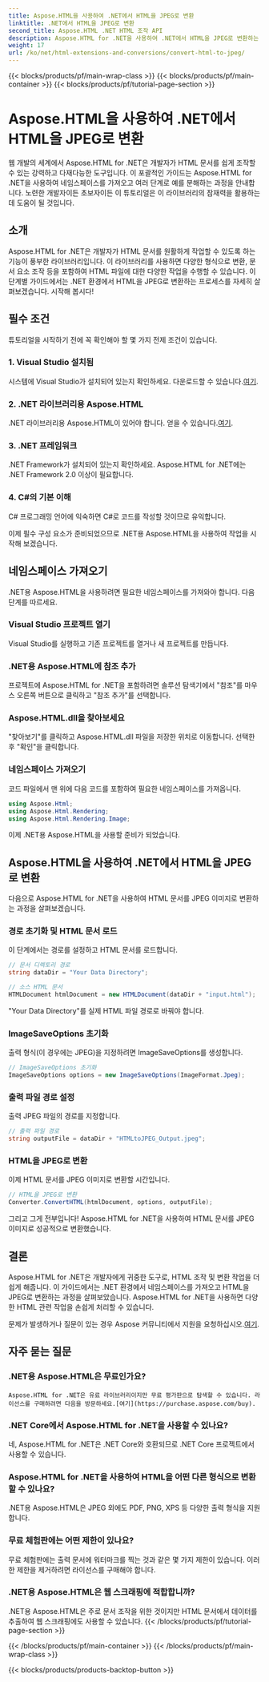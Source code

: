 ```yaml
---
title: Aspose.HTML을 사용하여 .NET에서 HTML을 JPEG로 변환
linktitle: .NET에서 HTML을 JPEG로 변환
second_title: Aspose.HTML .NET HTML 조작 API
description: Aspose.HTML for .NET을 사용하여 .NET에서 HTML을 JPEG로 변환하는 방법을 알아보세요. Aspose.HTML for .NET의 힘을 활용하는 단계별 가이드입니다.
weight: 17
url: /ko/net/html-extensions-and-conversions/convert-html-to-jpeg/
---
```


{{< blocks/products/pf/main-wrap-class >}}
{{< blocks/products/pf/main-container >}}
{{< blocks/products/pf/tutorial-page-section >}}

# Aspose.HTML을 사용하여 .NET에서 HTML을 JPEG로 변환


웹 개발의 세계에서 Aspose.HTML for .NET은 개발자가 HTML 문서를 쉽게 조작할 수 있는 강력하고 다재다능한 도구입니다. 이 포괄적인 가이드는 Aspose.HTML for .NET을 사용하여 네임스페이스를 가져오고 여러 단계로 예를 분해하는 과정을 안내합니다. 노련한 개발자이든 초보자이든 이 튜토리얼은 이 라이브러리의 잠재력을 활용하는 데 도움이 될 것입니다.

## 소개

Aspose.HTML for .NET은 개발자가 HTML 문서를 원활하게 작업할 수 있도록 하는 기능이 풍부한 라이브러리입니다. 이 라이브러리를 사용하면 다양한 형식으로 변환, 문서 요소 조작 등을 포함하여 HTML 파일에 대한 다양한 작업을 수행할 수 있습니다. 이 단계별 가이드에서는 .NET 환경에서 HTML을 JPEG로 변환하는 프로세스를 자세히 살펴보겠습니다. 시작해 봅시다!

## 필수 조건

튜토리얼을 시작하기 전에 꼭 확인해야 할 몇 가지 전제 조건이 있습니다.

### 1. Visual Studio 설치됨
 시스템에 Visual Studio가 설치되어 있는지 확인하세요. 다운로드할 수 있습니다.[여기](https://visualstudio.microsoft.com/downloads/).

### 2. .NET 라이브러리용 Aspose.HTML
 .NET 라이브러리용 Aspose.HTML이 있어야 합니다. 얻을 수 있습니다.[여기](https://releases.aspose.com/html/net/).

### 3. .NET 프레임워크
.NET Framework가 설치되어 있는지 확인하세요. Aspose.HTML for .NET에는 .NET Framework 2.0 이상이 필요합니다.

### 4. C#의 기본 이해
C# 프로그래밍 언어에 익숙하면 C#로 코드를 작성할 것이므로 유익합니다.

이제 필수 구성 요소가 준비되었으므로 .NET용 Aspose.HTML을 사용하여 작업을 시작해 보겠습니다.

## 네임스페이스 가져오기

.NET용 Aspose.HTML을 사용하려면 필요한 네임스페이스를 가져와야 합니다. 다음 단계를 따르세요.

### Visual Studio 프로젝트 열기

Visual Studio를 실행하고 기존 프로젝트를 열거나 새 프로젝트를 만듭니다.

### .NET용 Aspose.HTML에 참조 추가

프로젝트에 Aspose.HTML for .NET을 포함하려면 솔루션 탐색기에서 "참조"를 마우스 오른쪽 버튼으로 클릭하고 "참조 추가"를 선택합니다.

### Aspose.HTML.dll을 찾아보세요

"찾아보기"를 클릭하고 Aspose.HTML.dll 파일을 저장한 위치로 이동합니다. 선택한 후 "확인"을 클릭합니다.

### 네임스페이스 가져오기

코드 파일에서 맨 위에 다음 코드를 포함하여 필요한 네임스페이스를 가져옵니다.

```csharp
using Aspose.Html;
using Aspose.Html.Rendering;
using Aspose.Html.Rendering.Image;
```

이제 .NET용 Aspose.HTML을 사용할 준비가 되었습니다.

## Aspose.HTML을 사용하여 .NET에서 HTML을 JPEG로 변환

다음으로 Aspose.HTML for .NET을 사용하여 HTML 문서를 JPEG 이미지로 변환하는 과정을 살펴보겠습니다.

### 경로 초기화 및 HTML 문서 로드

이 단계에서는 경로를 설정하고 HTML 문서를 로드합니다.

```csharp
// 문서 디렉토리 경로
string dataDir = "Your Data Directory";

// 소스 HTML 문서
HTMLDocument htmlDocument = new HTMLDocument(dataDir + "input.html");
```

"Your Data Directory"를 실제 HTML 파일 경로로 바꿔야 합니다.

### ImageSaveOptions 초기화

출력 형식(이 경우에는 JPEG)을 지정하려면 ImageSaveOptions를 생성합니다.

```csharp
// ImageSaveOptions 초기화
ImageSaveOptions options = new ImageSaveOptions(ImageFormat.Jpeg);
```

### 출력 파일 경로 설정

출력 JPEG 파일의 경로를 지정합니다.

```csharp
// 출력 파일 경로
string outputFile = dataDir + "HTMLtoJPEG_Output.jpeg";
```

### HTML을 JPEG로 변환

이제 HTML 문서를 JPEG 이미지로 변환할 시간입니다.

```csharp
// HTML을 JPEG로 변환
Converter.ConvertHTML(htmlDocument, options, outputFile);
```

그리고 그게 전부입니다! Aspose.HTML for .NET을 사용하여 HTML 문서를 JPEG 이미지로 성공적으로 변환했습니다.

## 결론

Aspose.HTML for .NET은 개발자에게 귀중한 도구로, HTML 조작 및 변환 작업을 더 쉽게 해줍니다. 이 가이드에서는 .NET 환경에서 네임스페이스를 가져오고 HTML을 JPEG로 변환하는 과정을 살펴보았습니다. Aspose.HTML for .NET을 사용하면 다양한 HTML 관련 작업을 손쉽게 처리할 수 있습니다.

 문제가 발생하거나 질문이 있는 경우 Aspose 커뮤니티에서 지원을 요청하십시오.[여기](https://forum.aspose.com/).

## 자주 묻는 질문

### .NET용 Aspose.HTML은 무료인가요?
    Aspose.HTML for .NET은 유료 라이브러리이지만 무료 평가판으로 탐색할 수 있습니다. 라이선스를 구매하려면 다음을 방문하세요.[여기](https://purchase.aspose.com/buy).

### .NET Core에서 Aspose.HTML for .NET을 사용할 수 있나요?
   네, Aspose.HTML for .NET은 .NET Core와 호환되므로 .NET Core 프로젝트에서 사용할 수 있습니다.

### Aspose.HTML for .NET을 사용하여 HTML을 어떤 다른 형식으로 변환할 수 있나요?
   .NET용 Aspose.HTML은 JPEG 외에도 PDF, PNG, XPS 등 다양한 출력 형식을 지원합니다.

### 무료 체험판에는 어떤 제한이 있나요?
   무료 체험판에는 출력 문서에 워터마크를 찍는 것과 같은 몇 가지 제한이 있습니다. 이러한 제한을 제거하려면 라이선스를 구매해야 합니다.

### .NET용 Aspose.HTML은 웹 스크래핑에 적합합니까?
   .NET용 Aspose.HTML은 주로 문서 조작을 위한 것이지만 HTML 문서에서 데이터를 추출하여 웹 스크래핑에도 사용할 수 있습니다.
{{< /blocks/products/pf/tutorial-page-section >}}

{{< /blocks/products/pf/main-container >}}
{{< /blocks/products/pf/main-wrap-class >}}

{{< blocks/products/products-backtop-button >}}
